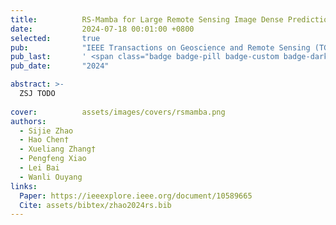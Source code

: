 ```yaml
---
title:          RS-Mamba for Large Remote Sensing Image Dense Prediction
date:           2024-07-18 00:01:00 +0800
selected:       true
pub:            "IEEE Transactions on Geoscience and Remote Sensing (TGRS) (SCI Q1 TOP, IF=7.5)"
pub_last:       ' <span class="badge badge-pill badge-custom badge-dark">Journal</span>'
pub_date:       "2024"

abstract: >-
  ZSJ TODO
  
cover:          assets/images/covers/rsmamba.png
authors:
  - Sijie Zhao
  - Hao Chen†
  - Xueliang Zhang†
  - Pengfeng Xiao
  - Lei Bai
  - Wanli Ouyang
links:
  Paper: https://ieeexplore.ieee.org/document/10589665
  Cite: assets/bibtex/zhao2024rs.bib
---
```

